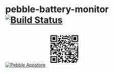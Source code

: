 pebble-battery-monitor [![Build Status](https://travis-ci.org/victorhaggqvist/pebble-battery-monitor.svg?branch=master)](https://travis-ci.org/victorhaggqvist/pebble-battery-monitor)
======================
[![Pebble Appstore](http://pblweb.com/badge/52e1a139e819d83fcf000012/orange/medium)](https://apps.getpebble.com/applications/52e1a139e819d83fcf000012)
[![Deep link qr](https://raw.githubusercontent.com/victorhaggqvist/pebble-battery-monitor/master/deep-link-qr.png)](pebble://appstore/52e1a139e819d83fcf000012)
